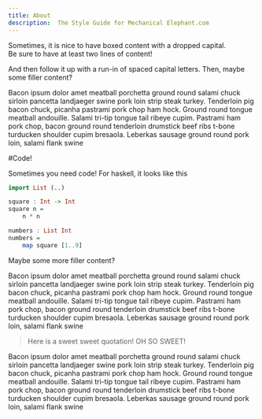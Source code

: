 ```yaml
---
title: About
description:  The Style Guide for Mechanical Elephant.com
---
```




<div class="boxed drop-first">
Sometimes, it is nice to have boxed content with a dropped capital.<br />
Be sure to have at least two lines of content!
</div>


<span class="run-in">And then follow it up</span> with a run-in of spaced capital letters.  Then, maybe some filler content?

Bacon ipsum dolor amet meatball porchetta ground round salami chuck sirloin pancetta landjaeger swine pork loin strip steak turkey. Tenderloin pig bacon chuck, picanha pastrami pork chop ham hock. Ground round tongue meatball andouille. Salami tri-tip tongue tail ribeye cupim. Pastrami ham pork chop, bacon ground round tenderloin drumstick beef ribs t-bone turducken shoulder cupim bresaola. Leberkas sausage ground round pork loin, salami flank swine

#Code!

Sometimes you need code!
For haskell, it looks like this

````haskell
import List (..)

square : Int -> Int
square n =
    n * n

numbers : List Int
numbers =
    map square [1..9]
````

Maybe some more filler content?

Bacon ipsum dolor amet meatball porchetta ground round salami chuck sirloin pancetta landjaeger swine pork loin strip steak turkey. Tenderloin pig bacon chuck, picanha pastrami pork chop ham hock. Ground round tongue meatball andouille. Salami tri-tip tongue tail ribeye cupim. Pastrami ham pork chop, bacon ground round tenderloin drumstick beef ribs t-bone turducken shoulder cupim bresaola. Leberkas sausage ground round pork loin, salami flank swine

<blockquote>
Here is a sweet sweet quotation! OH SO SWEET!
</blockquote>

Bacon ipsum dolor amet meatball porchetta ground round salami chuck sirloin pancetta landjaeger swine pork loin strip steak turkey. Tenderloin pig bacon chuck, picanha pastrami pork chop ham hock. Ground round tongue meatball andouille. Salami tri-tip tongue tail ribeye cupim. Pastrami ham pork chop, bacon ground round tenderloin drumstick beef ribs t-bone turducken shoulder cupim bresaola. Leberkas sausage ground round pork loin, salami flank swine